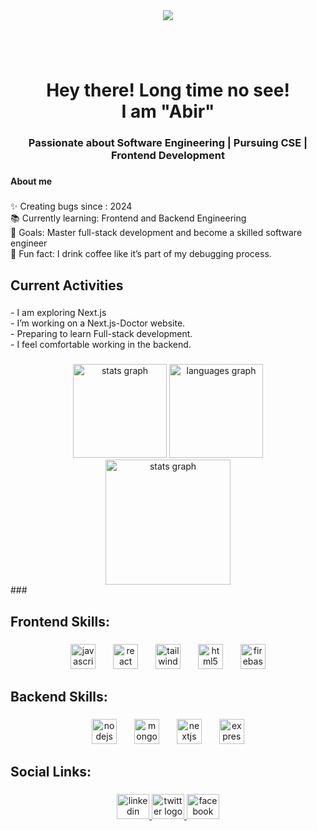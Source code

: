 <div align="center">
  <img src="https://github.com/nazmulhasanabir/nazmulhasanabir/blob/771edb73d4f9950e925e8c239fae758a52e492ff/Add%20a%20subheading.gif"  />
</div>

###

<h1 align="left"></h1>

###

<br clear="both">

<h1 align="center">Hey there! Long time no see!<br>I am  "Abir"</h1>

###

<h3 align="center">Passionate about Software Engineering |  Pursuing CSE |  Frontend Development</h3>

###

<h4 align="left">About me</h4>

###

<p align="left">✨ Creating bugs since : 2024<br>📚 Currently learning: Frontend and Backend Engineering<br>🎯 Goals: Master full-stack development and become a skilled software engineer<br>🎲 Fun fact: I drink coffee like it’s part of my debugging process.</p>

###

<h2 align="left">Current Activities</h2>

###

<p align="left">- I am exploring Next.js<br>- I’m working on a Next.js-Doctor website.<br>- Preparing to learn Full-stack development.<br>- I feel comfortable working in the backend.</p>

###

<div align="center">
  <img src="https://github-readme-stats.vercel.app/api?username=nazmulhasanabir&hide_title=false&hide_rank=false&show_icons=true&include_all_commits=true&count_private=true&disable_animations=false&theme=dracula&locale=en&hide_border=false&order=1" height="150" alt="stats graph"  />
  <img src="https://github-readme-stats.vercel.app/api/top-langs?username=nazmulhasanabir&locale=en&hide_title=false&layout=compact&card_width=320&langs_count=5&theme=dracula&hide_border=false&order=2" height="150" alt="languages graph"  />
</div>
<div align="center">
<img src="[https://nirzak-streak-stats.vercel.app?user=nazmulhasanabir&theme=dark](https://nirzak-streak-stats.vercel.app/?user=nazmulhasanabir&theme=dark)" height="200" alt="stats graph"  />
</div>
###

<h2 align="left">Frontend Skills:</h2>

###

<div align="center">
  <img src="https://cdn.jsdelivr.net/gh/devicons/devicon/icons/javascript/javascript-original.svg" height="40" alt="javascript logo"  />
  <img width="20" />
  <img src="https://cdn.jsdelivr.net/gh/devicons/devicon/icons/react/react-original.svg" height="40" alt="react logo"  />
  <img width="20" />
  <img src="https://cdn.simpleicons.org/tailwindcss/06B6D4" height="40" alt="tailwindcss logo"  />
  <img width="20" />
  <img src="https://cdn.simpleicons.org/html5/E34F26" height="40" alt="html5 logo"  />
  <img width="20" />
  <img src="https://cdn.jsdelivr.net/gh/devicons/devicon/icons/firebase/firebase-plain.svg" height="40" alt="firebase logo"  />
</div>

###

<h2 align="left">Backend Skills:</h2>

###

<div align="center">
  <img src="https://cdn.jsdelivr.net/gh/devicons/devicon/icons/nodejs/nodejs-original.svg" height="40" alt="nodejs logo"  />
  <img width="20" />
  <img src="https://cdn.jsdelivr.net/gh/devicons/devicon/icons/mongodb/mongodb-original.svg" height="40" alt="mongodb logo"  />
  <img width="20" />
  <img src="https://cdn.jsdelivr.net/gh/devicons/devicon/icons/nextjs/nextjs-original.svg" height="40" alt="nextjs logo"  />
  <img width="20" />
  <img src="https://cdn.jsdelivr.net/gh/devicons/devicon/icons/express/express-original.svg" height="40" alt="express logo"  />
</div>

###

<h2 align="left">Social Links:</h2>

###

<div align="center">
  <a href="https://www.linkedin.com/in/nazmul-hasan-abir-4648bb333/" target="_blank">
    <img src="https://raw.githubusercontent.com/maurodesouza/profile-readme-generator/master/src/assets/icons/social/linkedin/default.svg" width="52" height="40" alt="linkedin logo"  />
  </a>
  <a href="https://x.com/HasanAbir2024" target="_blank">
    <img src="https://raw.githubusercontent.com/maurodesouza/profile-readme-generator/master/src/assets/icons/social/twitter/default.svg" width="52" height="40" alt="twitter logo"  />
  </a>
  <a href="https://www.facebook.com/abirhasan.amd" target="_blank">
    <img src="https://raw.githubusercontent.com/maurodesouza/profile-readme-generator/master/src/assets/icons/social/facebook/default.svg" width="52" height="40" alt="facebook logo"  />
  </a>
</div>

###

